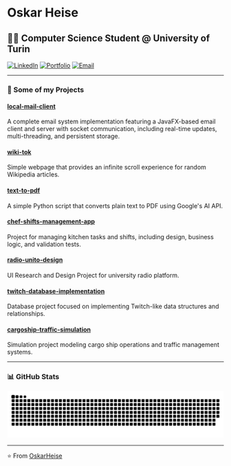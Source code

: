 # Oskar Heise

## 👨‍💻 Computer Science Student @ University of Turin

[![LinkedIn](https://img.shields.io/badge/LinkedIn-Connect-blue?style=flat-square&logo=linkedin)](https://www.linkedin.com/in/oskarheise/)
[![Portfolio](https://img.shields.io/badge/Portfolio-Visit-green?style=flat-square&logo=googleearth)](https://oskarheise.eu.pythonanywhere.com/)
[![Email](https://img.shields.io/badge/Email-Contact-red?style=flat-square&logo=gmail)](mailto:oskar182002@gmail.com)

<!-- Questo è un commento 
---

### 🎓 About Me

I am a Computer Science student at the University of Turin with a passion for software development, data analysis, and building practical solutions to real-world problems. My academic journey at both Università degli Studi di Torino and Liceo Scientifico Statale A. Gramsci Ivrea has equipped me with strong analytical skills and a solid foundation in computer science principles.

I enjoy working across various programming languages and technologies, with experience in Python, Java, JavaScript, and more. I'm particularly interested in data analysis, web development, and application design.
-->

---

### 🎯 Some of my Projects

#### [local-mail-client](https://github.com/OskarHeise/local-mail-client)
A complete email system implementation featuring a JavaFX-based email client and server with socket communication, including real-time updates, multi-threading, and persistent storage.

#### [wiki-tok](https://github.com/OskarHeise/wiki-tok)
Simple webpage that provides an infinite scroll experience for random Wikipedia articles.

#### [text-to-pdf](https://github.com/OskarHeise/text-to-pdf)
A simple Python script that converts plain text to PDF using Google's AI API.

#### [chef-shifts-management-app](https://github.com/OskarHeise/chef-shifts-management-app)
Project for managing kitchen tasks and shifts, including design, business logic, and validation tests.

#### [radio-unito-design](https://github.com/OskarHeise/radio-unito-design)
UI Research and Design Project for university radio platform.

#### [twitch-database-implementation](https://github.com/OskarHeise/twitch-database-implementation)
Database project focused on implementing Twitch-like data structures and relationships.

#### [cargoship-traffic-simulation](https://github.com/OskarHeise/cargoship-traffic-simulation)
Simulation project modeling cargo ship operations and traffic management systems.

---

### 📊 GitHub Stats

![](https://github.com/oskarheise/oskarheise/blob/output/github-snake-dark.svg)

---
⭐️ From [OskarHeise](https://github.com/OskarHeise)